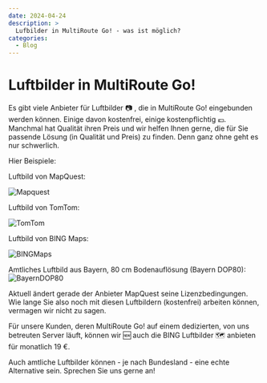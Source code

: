 ```yaml
---
date: 2024-04-24
description: >
  Lufbilder in MultiRoute Go! - was ist möglich?
categories:
  - Blog
---
```


# Luftbilder in MultiRoute Go!

Es gibt viele Anbieter für Luftbilder 📷 , die in MultiRoute Go! eingebunden werden können. Einige davon kostenfrei, einige kostenpflichtig 💶. Manchmal hat Qualität ihren Preis und wir helfen Ihnen gerne, die für Sie passende Lösung (in Qualität und Preis) zu finden. Denn ganz ohne geht es nur schwerlich.

Hier Beispiele:

<!-- more -->
Luftbild von MapQuest:

![Mapquest](https://github.com/gbconsite/MultiRoute-Go/assets/99329016/1db9e22e-3023-4c83-8405-e04862b0c910)

Luftbild von TomTom:

![TomTom](https://github.com/gbconsite/MultiRoute-Go/assets/99329016/6c440f94-200d-4949-b0a2-c1fae04b17cc)

Luftbild von BING Maps:

![BINGMaps](https://github.com/gbconsite/MultiRoute-Go/assets/99329016/1b1f71ca-02b7-461a-8935-d5abae0517bc)

Amtliches Luftbild aus Bayern, 80 cm Bodenauflösung (Bayern DOP80):
![BayernDOP80](https://github.com/gbconsite/MultiRoute-Go/assets/99329016/26648df5-6ca5-4ad8-9a52-7138814560d2)


Aktuell ändert gerade der Anbieter MapQuest seine Lizenzbedingungen. Wie lange Sie also noch mit diesen Luftbildern (kostenfrei) arbeiten können, vermagen wir nicht zu sagen.

Für unsere Kunden, deren MultiRoute Go! auf einem dedizierten, von uns betreuten Server läuft, können wir 🆕 auch die BING Luftbilder 🗺️ anbieten für monatlich 19 €. 

Auch amtliche Luftbilder können - je nach Bundesland - eine echte Alternative sein. Sprechen Sie uns gerne an!


